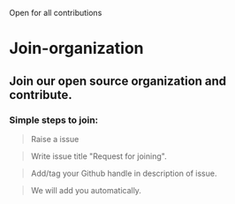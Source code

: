 
Open for all contributions
# Join-organization

## Join our open source organization and contribute.

### Simple steps to join:

> Raise a issue 

> Write issue title "Request for joining".

> Add/tag your Github handle in description of issue.

> We will add you automatically.

